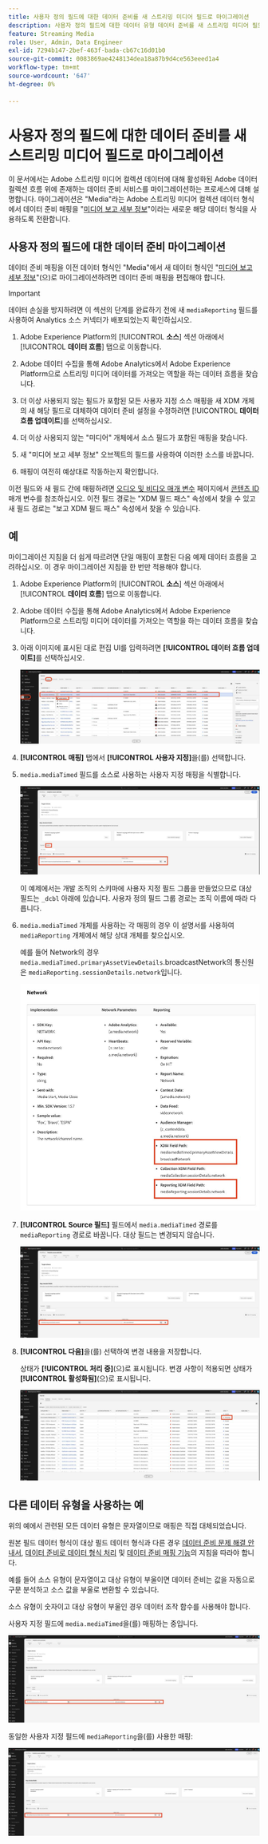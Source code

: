 ```yaml
---
title: 사용자 정의 필드에 대한 데이터 준비를 새 스트리밍 미디어 필드로 마이그레이션
description: 사용자 정의 필드에 대한 데이터 유형 데이터 준비를 새 스트리밍 미디어 필드로 마이그레이션하는 방법에 대해 알아봅니다
feature: Streaming Media
role: User, Admin, Data Engineer
exl-id: 7294b147-2bef-463f-bada-cb67c16d01b0
source-git-commit: 0083869ae4248134dea18a87b9d4ce563eeed1a4
workflow-type: tm+mt
source-wordcount: '647'
ht-degree: 0%

---
```


# 사용자 정의 필드에 대한 데이터 준비를 새 스트리밍 미디어 필드로 마이그레이션

이 문서에서는 Adobe 스트리밍 미디어 컬렉션 데이터에 대해 활성화된 Adobe 데이터 컬렉션 흐름 위에 존재하는 데이터 준비 서비스를 마이그레이션하는 프로세스에 대해 설명합니다. 마이그레이션은 &quot;Media&quot;라는 Adobe 스트리밍 미디어 컬렉션 데이터 형식에서 데이터 준비 매핑을 &quot;[미디어 보고 세부 정보](https://experienceleague.adobe.com/ko/docs/experience-platform/xdm/data-types/media-reporting-details)&quot;이라는 새로운 해당 데이터 형식을 사용하도록 전환합니다.

## 사용자 정의 필드에 대한 데이터 준비 마이그레이션

데이터 준비 매핑을 이전 데이터 형식인 &quot;Media&quot;에서 새 데이터 형식인 &quot;[미디어 보고 세부 정보](https://experienceleague.adobe.com/ko/docs/experience-platform/xdm/data-types/media-reporting-details)&quot;(으)로 마이그레이션하려면 데이터 준비 매핑을 편집해야 합니다.

>[!IMPORTANT]
>
>데이터 손실을 방지하려면 이 섹션의 단계를 완료하기 전에 새 `mediaReporting` 필드를 사용하여 Analytics 소스 커넥터가 배포되었는지 확인하십시오.

1. Adobe Experience Platform의 [!UICONTROL **소스**] 섹션 아래에서 [!UICONTROL **데이터 흐름**] 탭으로 이동합니다.

1. Adobe 데이터 수집을 통해 Adobe Analytics에서 Adobe Experience Platform으로 스트리밍 미디어 데이터를 가져오는 역할을 하는 데이터 흐름을 찾습니다.

1. 더 이상 사용되지 않는 필드가 포함된 모든 사용자 지정 소스 매핑을 새 XDM 개체의 새 해당 필드로 대체하여 데이터 준비 설정을 수정하려면 [!UICONTROL **데이터 흐름 업데이트**]&#x200B;를 선택하십시오.

1. 더 이상 사용되지 않는 &quot;미디어&quot; 개체에서 소스 필드가 포함된 매핑을 찾습니다.

1. 새 &quot;미디어 보고 세부 정보&quot; 오브젝트의 필드를 사용하여 이러한 소스를 바꿉니다.

1. 매핑이 여전히 예상대로 작동하는지 확인합니다.

이전 필드와 새 필드 간에 매핑하려면 [오디오 및 비디오 매개 변수](https://experienceleague.adobe.com/ko/docs/media-analytics/using/implementation/variables/audio-video-parameters#content-id) 페이지에서 [콘텐츠 ID](https://experienceleague.adobe.com/ko/docs/media-analytics/using/implementation/variables/audio-video-parameters) 매개 변수를 참조하십시오. 이전 필드 경로는 &quot;XDM 필드 패스&quot; 속성에서 찾을 수 있고 새 필드 경로는 &quot;보고 XDM 필드 패스&quot; 속성에서 찾을 수 있습니다.

## 예

마이그레이션 지침을 더 쉽게 따르려면 단일 매핑이 포함된 다음 예제 데이터 흐름을 고려하십시오. 이 경우 마이그레이션 지침을 한 번만 적용해야 합니다.

1. Adobe Experience Platform의 [!UICONTROL **소스**] 섹션 아래에서 [!UICONTROL **데이터 흐름**] 탭으로 이동합니다.

1. Adobe 데이터 수집을 통해 Adobe Analytics에서 Adobe Experience Platform으로 스트리밍 미디어 데이터를 가져오는 역할을 하는 데이터 흐름을 찾습니다.

1. 아래 이미지에 표시된 대로 편집 UI를 입력하려면 **[!UICONTROL 데이터 흐름 업데이트]**&#x200B;를 선택하십시오.

   ![AEP 데이터 흐름](assets/aep-dataflow.jpeg)

1. **[!UICONTROL 매핑]** 탭에서 **[!UICONTROL 사용자 지정]**&#x200B;을(를) 선택합니다.

1. `media.mediaTimed` 필드를 소스로 사용하는 사용자 지정 매핑을 식별합니다.

   ![AEP 데이터 흐름이 계속됨](assets/aep-dataflow2.jpeg)

   이 예제에서는 개발 조직의 스키마에 사용자 지정 필드 그룹을 만들었으므로 대상 필드는 `_dcbl` 아래에 있습니다. 사용자 정의 필드 그룹 경로는 조직 이름에 따라 다릅니다.

1. `media.mediaTimed` 개체를 사용하는 각 매핑의 경우 이 설명서를 사용하여 `mediaReporting` 개체에서 해당 상대 개체를 찾으십시오.

   예를 들어 Network의 경우 `media.mediaTimed.primaryAssetViewDetails`.broadcastNetwork의 통신원은 `mediaReporting.sessionDetails.network`입니다.

   ![업데이트된 XDM 필드 패스](assets/xdm-field-path-old-and-new.jpeg)

1. **[!UICONTROL Source 필드]** 필드에서 `media.mediaTimed` 경로를 `mediaReporting` 경로로 바꿉니다. 대상 필드는 변경되지 않습니다.

   ![AEP 데이터 흐름이 계속됨](assets/aep-dataflow3.jpeg)

1. **[!UICONTROL 다음]**&#x200B;을(를) 선택하여 변경 내용을 저장합니다.

   상태가 **[!UICONTROL 처리 중]**(으)로 표시됩니다. 변경 사항이 적용되면 상태가 **[!UICONTROL 활성화됨]**(으)로 표시됩니다.

   ![AEP 데이터 흐름이 계속됨](assets/aep-dataflow5.jpeg)

## 다른 데이터 유형을 사용하는 예

위의 예에서 관련된 모든 데이터 유형은 문자열이므로 매핑은 직접 대체되었습니다.

원본 필드 데이터 형식이 대상 필드 데이터 형식과 다른 경우 [데이터 준비 문제 해결 안내서](https://experienceleague.adobe.com/ko/docs/experience-platform/data-prep/troubleshooting-guide), [데이터 준비로 데이터 형식 처리](https://experienceleague.adobe.com/ko/docs/experience-platform/data-prep/data-handling) 및 [데이터 준비 매핑 기능](https://experienceleague.adobe.com/ko/docs/experience-platform/data-prep/data-handling)의 지침을 따라야 합니다.

예를 들어 소스 유형이 문자열이고 대상 유형이 부울이면 데이터 준비는 값을 자동으로 구문 분석하고 소스 값을 부울로 변환할 수 있습니다.

소스 유형이 숫자이고 대상 유형이 부울인 경우 데이터 조작 함수를 사용해야 합니다.

사용자 지정 필드에 `media.mediaTimed`을(를) 매핑하는 중입니다.

![AEP 데이터 흐름이 계속됨](assets/aep-dataflow6.jpeg)

동일한 사용자 지정 필드에 `mediaReporting`을(를) 사용한 매핑:

![AEP 데이터 흐름이 계속됨](assets/aep-dataflow7.jpeg)
